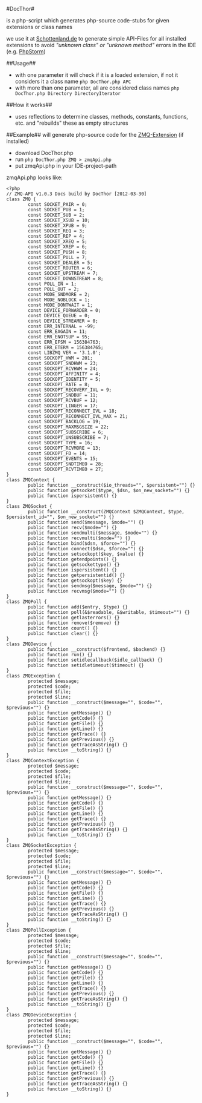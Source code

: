 #DocThor#


is a php-script which generates php-source code-stubs for given extensions or class names

we use it at [Schottenland.de](http://www.schottenland.de) to generate simple API-Files for all installed extensions
to avoid *"unknown class" or "unknown method"* errors in the IDE (e.g. [PhpStorm](http://www.jetbrains.com/phpstorm/))

##Usage##
* with one parameter it will check if it is a loaded extension, if not it considers it a class name `php DocThor.php APC`
* with more than one parameter, all are considered class names `php DocThor.php Directory DirectoryIterator`

##How it works##
* uses reflections to determine classes, methods, constants, functions, etc. and "rebuilds" these as empty structures

##Example##
will generate php-source code for the [ZMQ-Extension](http://www.zeromq.org) (if installed)

* download DocThor.php
* run `php DocThor.php ZMQ > zmqApi.php`
* put zmqApi.php in your IDE-project-path
 
zmqApi.php looks like:

    <?php
    // ZMQ-API v1.0.3 Docs build by DocThor [2012-03-30]
    class ZMQ {
            const SOCKET_PAIR = 0;
            const SOCKET_PUB = 1;
            const SOCKET_SUB = 2;
            const SOCKET_XSUB = 10;
            const SOCKET_XPUB = 9;
            const SOCKET_REQ = 3;
            const SOCKET_REP = 4;
            const SOCKET_XREQ = 5;
            const SOCKET_XREP = 6;
            const SOCKET_PUSH = 8;
            const SOCKET_PULL = 7;
            const SOCKET_DEALER = 5;
            const SOCKET_ROUTER = 6;
            const SOCKET_UPSTREAM = 7;
            const SOCKET_DOWNSTREAM = 8;
            const POLL_IN = 1;
            const POLL_OUT = 2;
            const MODE_SNDMORE = 2;
            const MODE_NOBLOCK = 1;
            const MODE_DONTWAIT = 1;
            const DEVICE_FORWARDER = 0;
            const DEVICE_QUEUE = 0;
            const DEVICE_STREAMER = 0;
            const ERR_INTERNAL = -99;
            const ERR_EAGAIN = 11;
            const ERR_ENOTSUP = 95;
            const ERR_EFSM = 156384763;
            const ERR_ETERM = 156384765;
            const LIBZMQ_VER = '3.1.0';
            const SOCKOPT_HWM = 201;
            const SOCKOPT_SNDHWM = 23;
            const SOCKOPT_RCVHWM = 24;
            const SOCKOPT_AFFINITY = 4;
            const SOCKOPT_IDENTITY = 5;
            const SOCKOPT_RATE = 8;
            const SOCKOPT_RECOVERY_IVL = 9;
            const SOCKOPT_SNDBUF = 11;
            const SOCKOPT_RCVBUF = 12;
            const SOCKOPT_LINGER = 17;
            const SOCKOPT_RECONNECT_IVL = 18;
            const SOCKOPT_RECONNECT_IVL_MAX = 21;
            const SOCKOPT_BACKLOG = 19;
            const SOCKOPT_MAXMSGSIZE = 22;
            const SOCKOPT_SUBSCRIBE = 6;
            const SOCKOPT_UNSUBSCRIBE = 7;
            const SOCKOPT_TYPE = 16;
            const SOCKOPT_RCVMORE = 13;
            const SOCKOPT_FD = 14;
            const SOCKOPT_EVENTS = 15;
            const SOCKOPT_SNDTIMEO = 28;
            const SOCKOPT_RCVTIMEO = 27;
    }
    class ZMQContext {
            public function __construct($io_threads="", $persistent="") {}
            public function getsocket($type, $dsn, $on_new_socket="") {}
            public function ispersistent() {}
    }
    class ZMQSocket {
            public function __construct(ZMQContext $ZMQContext, $type, $persistent_id="", $on_new_socket="") {}
            public function send($message, $mode="") {}
            public function recv($mode="") {}
            public function sendmulti($message, $mode="") {}
            public function recvmulti($mode="") {}
            public function bind($dsn, $force="") {}
            public function connect($dsn, $force="") {}
            public function setsockopt($key, $value) {}
            public function getendpoints() {}
            public function getsockettype() {}
            public function ispersistent() {}
            public function getpersistentid() {}
            public function getsockopt($key) {}
            public function sendmsg($message, $mode="") {}
            public function recvmsg($mode="") {}
    }
    class ZMQPoll {
            public function add($entry, $type) {}
            public function poll(&$readable, &$writable, $timeout="") {}
            public function getlasterrors() {}
            public function remove($remove) {}
            public function count() {}
            public function clear() {}
    }
    class ZMQDevice {
            public function __construct($frontend, $backend) {}
            public function run() {}
            public function setidlecallback($idle_callback) {}
            public function setidletimeout($timeout) {}
    }
    class ZMQException {
            protected $message;
            protected $code;
            protected $file;
            protected $line;
            public function __construct($message="", $code="", $previous="") {}
            public function getMessage() {}
            public function getCode() {}
            public function getFile() {}
            public function getLine() {}
            public function getTrace() {}
            public function getPrevious() {}
            public function getTraceAsString() {}
            public function __toString() {}
    }
    class ZMQContextException {
            protected $message;
            protected $code;
            protected $file;
            protected $line;
            public function __construct($message="", $code="", $previous="") {}
            public function getMessage() {}
            public function getCode() {}
            public function getFile() {}
            public function getLine() {}
            public function getTrace() {}
            public function getPrevious() {}
            public function getTraceAsString() {}
            public function __toString() {}
    }
    class ZMQSocketException {
            protected $message;
            protected $code;
            protected $file;
            protected $line;
            public function __construct($message="", $code="", $previous="") {}
            public function getMessage() {}
            public function getCode() {}
            public function getFile() {}
            public function getLine() {}
            public function getTrace() {}
            public function getPrevious() {}
            public function getTraceAsString() {}
            public function __toString() {}
    }
    class ZMQPollException {
            protected $message;
            protected $code;
            protected $file;
            protected $line;
            public function __construct($message="", $code="", $previous="") {}
            public function getMessage() {}
            public function getCode() {}
            public function getFile() {}
            public function getLine() {}
            public function getTrace() {}
            public function getPrevious() {}
            public function getTraceAsString() {}
            public function __toString() {}
    }
    class ZMQDeviceException {
            protected $message;
            protected $code;
            protected $file;
            protected $line;
            public function __construct($message="", $code="", $previous="") {}
            public function getMessage() {}
            public function getCode() {}
            public function getFile() {}
            public function getLine() {}
            public function getTrace() {}
            public function getPrevious() {}
            public function getTraceAsString() {}
            public function __toString() {}
    }

